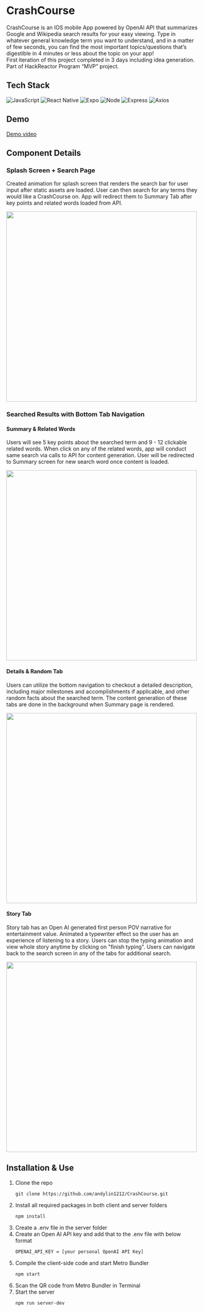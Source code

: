 # CrashCourse

CrashCourse is an IOS mobile App powered by OpenAI API that summarizes Google and Wikipedia search results for your easy viewing. Type in whatever general knowledge term you want to understand, and in a matter of few seconds, you can find the most important topics/questions that’s digestible in 4 minutes or less about the topic on your app! <br />
First iteration of this project completed in 3 days including idea generation. Part of HackReactor Program “MVP” project.


## Tech Stack
![JavaScript](https://img.shields.io/badge/JavaScript-F7DF1E?style=for-the-badge&logo=javascript&logoColor=black)
![React Native](https://img.shields.io/badge/react_native-%2320232a.svg?style=for-the-badge&logo=react&logoColor=%2361DAFB)
![Expo](https://img.shields.io/badge/expo-1C1E24?style=for-the-badge&logo=expo&logoColor=#D04A37)
![Node](https://img.shields.io/badge/-Node-9ACD32?logo=node.js&logoColor=white&style=for-the-badge)
![Express](https://img.shields.io/badge/-Express-DCDCDC?logo=express&logoColor=black&style=for-the-badge)
![Axios](https://img.shields.io/badge/-Axios-671ddf?logo=axios&logoColor=black&style=for-the-badge)

## Demo
[Demo video](https://drive.google.com/file/d/1GTPfMXrv7DfOjzyidHdwtynR_R97xkqk/view?usp=sharing)


## Component Details
### Splash Screen + Search Page
Created animation for splash screen that renders the search bar for user input after static assets are loaded. User can then search for any terms they would like a CrashCourse on. App will redirect them to Summary Tab after key points and related words loaded from API.

<img src="./demos/initialSearch_Summary-Aliens_MOV_AdobeExpress.gif" height=500 />

### Searched Results with Bottom Tab Navigation
#### Summary & Related Words
Users will see 5 key points about the searched term and 9 - 12 clickable related words. When click on any of the related words, app will conduct same search via calls to API for content generation. User will be redirected to Summary screen for new search word once content is loaded.

<img src="./demos/RelatedWords-Aliens_AdobeExpress.gif" height=500 />

#### Details & Random Tab
Users can utilize the bottom navigation to checkout a detailed description, including major milestones and accomplishments if applicable, and other random facts about the searched term. The content generation of these tabs are done in the background when Summary page is rendered.


<img src="./demos/Details_RandomPage_AdobeExpress.gif" height=500 />

#### Story Tab
Story tab has an Open AI generated first person POV narrative for entertainment value. Animated a typewriter effect so the user has an experience of listening to a story. Users can stop the typing animation and view whole story anytime by clicking on "finish typing". Users can navigate back to the search screen in any of the tabs for additional search.

<img src="./demos/StoryTab_NewSearch_AdobeExpress.gif" height=500 />


## Installation & Use
1. Clone the repo
    ```
    git clone https://github.com/andylin1212/CrashCourse.git
    ```
2. Install all required packages in both client and server folders
    ```
    npm install
    ```
3. Create a .env file in the server folder
4. Create an Open AI API key and add that to the .env file with below format
    ```
    OPENAI_API_KEY = [your personal OpenAI API Key]
    ```
5. Compile the client-side code and start Metro Bundler
   ```
   npm start
   ```
6. Scan the QR code from Metro Bundler in Terminal
7. Start the server
   ```
   npm run server-dev
   ```
